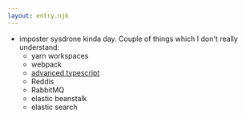 ```yaml
---
layout: entry.njk
---
```


- imposter sysdrone kinda day. Couple of things which I don't really understand:
    - yarn workspaces
    - webpack
    - [advanced typescript](https://twitter.com/wesbos/status/1385610868805685248)
    - Reddis
    - RabbitMQ
    - elastic beanstalk
    - elastic search
